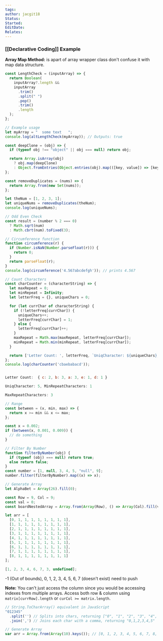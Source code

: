 ```yaml
---
tags: 
author: jacgit18
Status: 
Started: 
EditDate: 
Relates:
---
```

### [[Declarative Coding]] Example

**Array Map Method:** is apart of array wrapper class don't confuse it with map data structure.

```javascript
const LengthCheck = (inputArray) => {
  return Boolean(
    inputArray?.length &&
    inputArray
      .trim()
      .split(" ")
      .pop()
      .trim()
      .length
  );
};

// Example usage
let myArray = "  some text   ";
console.log(altLengthCheck(myArray)); // Outputs: true
```


```javascript
const deepClone = (obj) => {
  if (typeof obj !== "object" || obj === null) return obj;

  return Array.isArray(obj)
    ? obj.map(deepClone)
    : Object.fromEntries(Object.entries(obj).map(([key, value]) => [key, deepClone(value)]));
};
```


```javascript
const removeDuplicates = (nums) => {
  return Array.from(new Set(nums));
};

let theNum = [1, 2, 3, 1];
let uniqueNums = removeDuplicates(theNum);
console.log(uniqueNums);
```




```javascript
// Odd Even Check
const result = (number % 2 === 0)
  ? Math.sqrt(num)
  : Math.cbrt(num).toFixed(3);

// Circumference function
function circumference(r) {
  if (Number.isNaN(Number.parseFloat(r))) {
    return 0;
  }
  return parseFloat(r);
}
console.log(circumference('4.567abcdefgh')); // prints 4.567
```

```javascript
// Count Characters
const charCounter = (characterString) => {
  let maxRepeat = 0;
  let minRepeat = Infinity;
  let letterFreq = {}, uniqueChars = 0;

  for (let currChar of characterString) {
    if (!letterFreq[currChar]) {
      uniqueChars++;
      letterFreq[currChar] = 1;
    } else {
      letterFreq[currChar]++;
    }
    maxRepeat = Math.max(maxRepeat, letterFreq[currChar]);
    minRepeat = Math.min(minRepeat, letterFreq[currChar]);
  }

  return ['Letter Count: ', letterFreq, `UniqCharacter: ${uniqueChars}, MinRepeatCharacters: ${minRepeat}, MaxRepeatCharacters: ${maxRepeat}`];
};
console.log(charCounter('cbaebabacd'));


Letter Count:  { c: 2, b: 3, a: 3, e: 1, d: 1 }                                                              

UniqCharacter: 5, MinRepeatCharacters: 1  

MaxRepeatCharacters: 3 
```

```javascript
// Range
const between = (x, min, max) => {
  return x >= min && x <= max;
};

const x = 0.002;
if (between(x, 0.001, 0.009)) {
  // do something
}
```

```javascript
// Filter By Number
function filterByNumber(obj) {
  if (typeof (obj) === null) return true;
  else return false;
}
const number = [1, null, 3, 4, 5, "null", 9];
number.filter(filterByNumber).map((x) => x);
```

```javascript
// Generate Array
let AlphaBet = Array(26).fill(0);

const Row = 9, Col = 9;
const val = 0;
const boardNestedArray = Array.from(Array(Row), () => Array(Col).fill(val));

let arr = [
  [0, 1, 1, 1, 1, 1, 1, 1, 1],
  [1, 1, 1, 1, 1, 1, 1, 1, 1],
  [2, 1, 1, 1, 1, 1, 1, 1, 1],
  [3, 1, 1, 1, 1, 1, 1, 1, 1],
  [4, 1, 1, 1, 1, 1, 1, 1, 1],
  [5, 1, 1, 1, 1, 1, 1, 1, 1],
  [6, 1, 1, 1, 1, 1, 1, 1, 1],
  [7, 1, 1, 1, 1, 1, 1, 1, 1],
  [8, 1, 1, 1, 1, 1, 1, 1, 1]
];

[1, 2, 3, 4, 6, 7, 3, undefined];
```
-1 (Out of bounds), 0, 1, 2, 3, 4, 5, 6, 7 (doesn't exist) need to push

**Note:**
You can't just access the column since you would be accessing indexes from multiple arrays. Access both row & column using `matrix[currRow].length` or `curCol >= matrix.length`.

```javascript
// String.ToCharArray() equivalent in JavaScript
"012345"
  .split('') // Splits into chars, returning ["0", "1", "2", "3", "4", "5"]
  .join(',') // Joins each char with a comma, returning "0,1,2,3,4,5"

// Generate Array
var arr = Array.from(Array(10).keys()); // [0, 1, 2, 3, 4, 5, 6, 7, 8, 9]
```